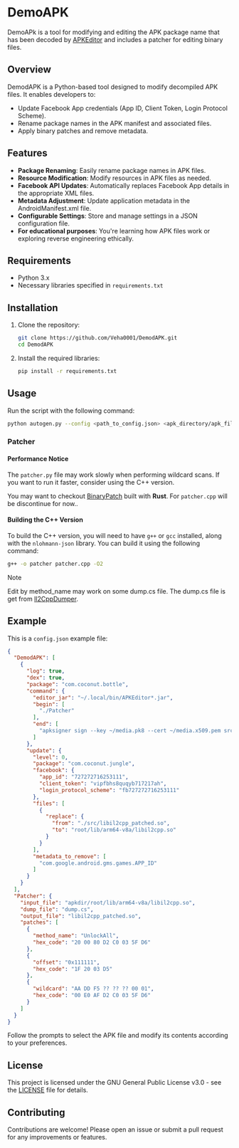 # DemoAPK

DemoAPk is a tool for modifying and editing the APK package name that has been decoded by [APKEditor](https://github.com/REAndroid/APKEditor) and includes a patcher for editing binary files.

## Overview

DemodAPK is a Python-based tool designed to modify decompiled APK files. It enables developers to:

- Update Facebook App credentials (App ID, Client Token, Login Protocol Scheme).
- Rename package names in the APK manifest and associated files.
- Apply binary patches and remove metadata.

## Features

- **Package Renaming**: Easily rename package names in APK files.
- **Resource Modification**: Modify resources in APK files as needed.
- **Facebook API Updates**: Automatically replaces Facebook App details in the appropriate XML files.
- **Metadata Adjustment**: Update application metadata in the AndroidManifest.xml file.
- **Configurable Settings**: Store and manage settings in a JSON configuration file.
- **For educational purposes**: You're learning how APK files work or exploring reverse engineering ethically.

## Requirements

- Python 3.x
- Necessary libraries specified in `requirements.txt`

## Installation

1. Clone the repository:
   ```bash
   git clone https://github.com/Veha0001/DemodAPK.git
   cd DemodAPK
   ```
2. Install the required libraries:
   ```bash
   pip install -r requirements.txt
   ```

## Usage

Run the script with the following command:

```bash
python autogen.py --config <path_to_config.json> <apk_directory/apk_file>
```

### Patcher

#### Performance Notice

The `patcher.py` file may work slowly when performing wildcard scans. If you want to run it faster, consider using the C++ version.

You may want to checkout [BinaryPatch](https://github.com/Veha0001/BinaryPatch) built with **Rust**. For `patcher.cpp` will be discontinue for now..

#### Building the C++ Version

To build the C++ version, you will need to have `g++` or `gcc` installed, along with the `nlohmann-json` library. You can build it using the following command:

```bash
g++ -o patcher patcher.cpp -O2
```

> [!NOTE]
> Edit by method_name may work on some dump.cs file.
> The dump.cs file is get from [Il2CppDumper](https://github.com/Perfare/Il2CppDumper).

## Example
This is a `config.json` example file:
```json
{
  "DemodAPK": [
    {
      "log": true,
      "dex": true,
      "package": "com.coconut.bottle",
      "command": {
        "editor_jar": "~/.local/bin/APKEditor*.jar",
        "begin": [
          "./Patcher"
        ],
        "end": [
          "apksigner sign --key ~/media.pk8 --cert ~/media.x509.pem src/coconut/*.apk"
        ]
      },
      "update": {
        "level": 0,
        "package": "com.coconut.jungle",
        "facebook": {
          "app_id": "727272716253111",
          "client_token": "vipfbhs8quqyb717217ah",
          "login_protocol_scheme": "fb727272716253111"
        },
        "files": [
          {
            "replace": {
              "from": "./src/libil2cpp_patched.so",
              "to": "root/lib/arm64-v8a/libil2cpp.so"
            }
          }
        ],
        "metadata_to_remove": [
          "com.google.android.gms.games.APP_ID"
        ]
      }
    }
  ],
  "Patcher": {
    "input_file": "apkdir/root/lib/arm64-v8a/libil2cpp.so",
    "dump_file": "dump.cs",
    "output_file": "libil2cpp_patched.so",
    "patches": [
      {
        "method_name": "UnlockAll",
        "hex_code": "20 00 80 D2 C0 03 5F D6"
      },
      {
        "offset": "0x111111",
        "hex_code": "1F 20 03 D5"
      },
      {
        "wildcard": "AA DD F5 ?? ?? ?? 00 01",
        "hex_code": "00 E0 AF D2 C0 03 5F D6"
      }
    ]
  }
}
```

Follow the prompts to select the APK file and modify its contents according to your preferences.

## License

This project is licensed under the GNU General Public License v3.0 - see the [LICENSE](LICENSE) file for details.

## Contributing

Contributions are welcome! Please open an issue or submit a pull request for any improvements or features.

<!--
## Acknowledgements

- Thanks to all contributors and open-source projects that made this tool possible.
-->
